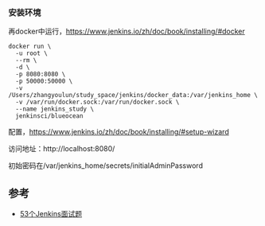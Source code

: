 ### 安装环境

再docker中运行，https://www.jenkins.io/zh/doc/book/installing/#docker

```
docker run \
  -u root \
  --rm \
  -d \
  -p 8080:8080 \
  -p 50000:50000 \
  -v /Users/zhangyoulun/study_space/jenkins/docker_data:/var/jenkins_home \
  -v /var/run/docker.sock:/var/run/docker.sock \
  --name jenkins_study \
  jenkinsci/blueocean
```

配置，https://www.jenkins.io/zh/doc/book/installing/#setup-wizard

访问地址：http://localhost:8080/

初始密码在/var/jenkins_home/secrets/initialAdminPassword




## 参考

- [53个Jenkins面试题](https://www.cnblogs.com/www-jsdaima-com/p/16288754.html)

